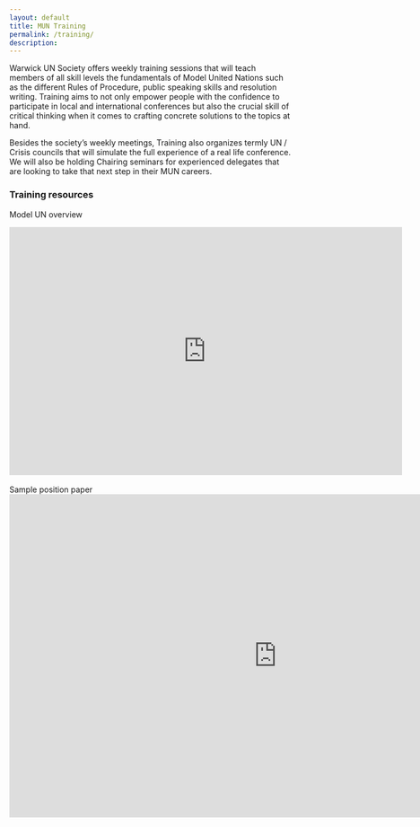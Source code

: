 ```yaml
---
layout: default
title: MUN Training
permalink: /training/
description:
---
```

Warwick UN Society offers weekly training sessions that will teach members of all skill levels the fundamentals of Model United Nations such as the different Rules of Procedure, public speaking skills and resolution writing. Training aims to not only empower people with the confidence to participate in local and international conferences but also the crucial skill of critical thinking when it comes to crafting concrete solutions to the topics at hand.

Besides the society’s weekly meetings, Training also organizes termly UN / Crisis councils that will simulate the full experience of a real life conference. We will also be holding Chairing seminars for experienced delegates that are looking to take that next step in their MUN careers.
### Training resources
Model UN overview
<br>
<iframe src="https://onedrive.live.com/embed?cid=EC8B6D136BEC7435&amp;resid=EC8B6D136BEC7435%214445&amp;authkey=AAi4ZFtSyY-s8Dw&amp;em=2&amp;wdAr=1.7777777777777777" width="700px" height="442px" frameborder="0">This is an embedded <a target="_blank" href="https://office.com">Microsoft Office</a> presentation, powered by <a target="_blank" href="https://office.com/webapps">Office</a>.</iframe>
<br><br>
Sample position paper
<br>  
<iframe src="https://onedrive.live.com/embed?cid=EC8B6D136BEC7435&amp;resid=EC8B6D136BEC7435%214448&amp;authkey=ANkQVvNAEaoPamY&amp;em=2" width="952px" height="576px" frameborder="0">This is an embedded <a target="_blank" href="https://office.com">Microsoft Office</a> document, powered by <a target="_blank" href="https://office.com/webapps">Office</a>.</iframe>
